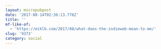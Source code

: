 ```yaml
---
layout: micropubpost
date: '2017-08-14T02:36:13.776Z'
title: ''
mf-like-of:
  - 'https://miklb.com/2017/08/what-does-the-indieweb-mean-to-me/'
slug: '9373'
category: social
---
```

